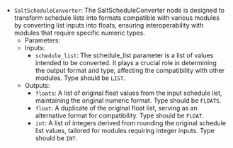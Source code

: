 - `SaltScheduleConverter`: The SaltScheduleConverter node is designed to transform schedule lists into formats compatible with various modules by converting list inputs into floats, ensuring interoperability with modules that require specific numeric types.
    - Parameters:
    - Inputs:
        - `schedule_list`: The schedule_list parameter is a list of values intended to be converted. It plays a crucial role in determining the output format and type, affecting the compatibility with other modules. Type should be `LIST`.
    - Outputs:
        - `floats`: A list of original float values from the input schedule list, maintaining the original numeric format. Type should be `FLOATS`.
        - `float`: A duplicate of the original float list, serving as an alternative format for compatibility. Type should be `FLOAT`.
        - `int`: A list of integers derived from rounding the original schedule list values, tailored for modules requiring integer inputs. Type should be `INT`.

